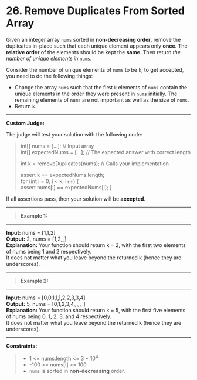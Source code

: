 # 26. Remove Duplicates From Sorted Array

Given an integer array `nums` sorted in **non-decreasing order**, remove the duplicates in-place such that each unique element appears only **once**. The **relative order** of the elements should be kept the **same**. Then return *the number of unique elements in* `nums`.

Consider the number of unique elements of `nums` to be `k`, to get accepted, you need to do the following things:

- Change the array `nums` such that the first `k` elements of `nums` contain the unique elements in the order they were present in `nums` initially. The remaining elements of `nums` are not important as well as the size of `nums`.
- Return `k`.  
***
**Custom Judge:**

The judge will test your solution with the following code:  
>int[] nums = [...]; // Input array  
int[] expectedNums = [...]; // The expected answer with correct length  
>
>int k = removeDuplicates(nums); // Calls your implementation
>
>assert k == expectedNums.length;   
>for (int i = 0; i < k; i++) {  
assert nums[i] == expectedNums[i];
}

If all assertions pass, then your solution will be **accepted**.
***

>**Example 1:**
***   
**Input:** nums = [1,1,2]  
**Output:** 2, nums = [1,2,_]  
**Explanation:** Your function should return k = 2, with the first two elements of nums being 1 and 2 respectively.  
It does not matter what you leave beyond the returned k (hence they are underscores).  
***

>**Example 2:**
***
**Input:** nums = [0,0,1,1,1,2,2,3,3,4]  
**Output:** 5, nums = [0,1,2,3,4,_,_,_,_,_]  
**Explanation:** Your function should return k = 5, with the first five elements of nums being 0, 1, 2, 3, and 4 respectively.  
It does not matter what you leave beyond the returned k (hence they are underscores).
***

**Constraints:**

>- 1 <= nums.length <= 3 * $10^{4}$ 
>- -100 <= nums[i] <= 100
>- `nums` is sorted in **non-decreasing** order.